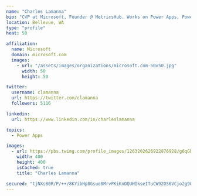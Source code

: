 ```yaml
---
name: "Charles Lamanna"
bio: "CVP at Microsoft, Founder @ MetricsHub. Works on Power Apps, Power Automate, Power Virtual Agent, Common Data Service and Dynamics 365."
location: Bellevue, WA
type: "profile"
heat: 50

affiliation:
  name: Microsoft
  domain: microsoft.com
  images:
    - url: "/assets/images/organizations/microsoft.com-50x50.jpg"
      width: 50
      height: 50

twitter:
  username: clamanna
  url: https://twitter.com/clamanna
  followers: 5116

linkedin:
  url: https://www.linkedin.com/in/charleslamanna

topics:
  - Power Apps

images:
  - url: https://pbs.twimg.com/profile_images/1263202626922876928/g6qGbHZ-_400x400.jpg
    width: 400
    height: 400
    isCached: true
    title: "Charles Lamanna"

secured: "tjNXs80R/P/++/8KYibHp8Gsuo0MrvPKiKnDQUHIkseITuCW92OS6VCjo2g9OcMjVq9rUpPiJFmCuUQwEvMDEfxRERt/llLVRtbkr5m8gJAfAGsACHIPKOiOlM5WkXSURqZEcKk5+E69QkigR4A1ChSuBFy0WnU8b4J319AzIOopKz2rh13fHtqQaM2M0Q5u1jamDilBAmqGJJ6oRJWhAJzqPWuaA4E7HPlnFfWi7AuIy8X9qfjs15qr/S7ecusnNGY7I6Wv6BosR90rVOXjeasRDCE/ebas/2/kPs1wE39sDPbi2GzeavXo8euxYXjttnSoQ3Frd2bFMwd5yJ4qC1QCpkyzCXEslgnJOI7prbUYzXeiJ3e5ab2yRfl7WDb20dQBFikmFXiiSEf6Xley3if68xHK9W8kUuGcXGxgwSY=;GCGKtWxlaCD5IY+B9siM9Q=="
---
```


